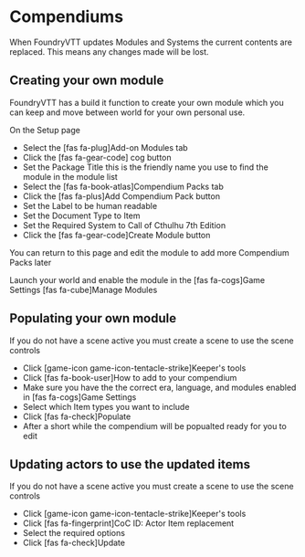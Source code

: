# Compendiums
When FoundryVTT updates Modules and Systems the current contents are replaced. This means any changes made will be lost.

## Creating your own module
FoundryVTT has a build it function to create your own module which you can keep and move between world for your own personal use.

On the Setup page
* Select the [fas fa-plug]Add-on Modules tab
* Click the [fas fa-gear-code] cog button
* Set the Package Title this is the friendly name you use to find the module in the module list
* Select the [fas fa-book-atlas]Compendium Packs tab
* Click the [fas fa-plus]Add Compendium Pack button
* Set the Label to be human readable
* Set the Document Type to Item
* Set the Required System to Call of Cthulhu 7th Edition
* Click the [fas fa-gear-code]Create Module button

You can return to this page and edit the module to add more Compendium Packs later

Launch your world and enable the module in the [fas fa-cogs]Game Settings [fas fa-cube]Manage Modules

## Populating your own module
If you do not have a scene active you must create a scene to use the scene controls

* Click [game-icon game-icon-tentacle-strike]Keeper's tools
* Click [fas fa-book-user]How to add to your compendium
* Make sure you have the the correct era, language, and modules enabled in [fas fa-cogs]Game Settings
* Select which Item types you want to include
* Click [fas fa-check]Populate
* After a short while the compendium will be popualted ready for you to edit

## Updating actors to use the updated items
If you do not have a scene active you must create a scene to use the scene controls

* Click [game-icon game-icon-tentacle-strike]Keeper's tools
* Click [fas fa-fingerprint]CoC ID: Actor Item replacement
* Select the required options
* Click [fas fa-check]Update
